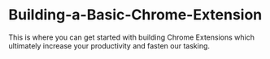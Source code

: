 # Building-a-Basic-Chrome-Extension
This is where you can get started with building Chrome Extensions which ultimately increase your productivity and fasten our tasking.
